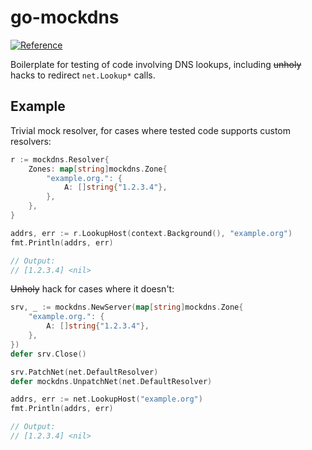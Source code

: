 go-mockdns
============

[![Reference](https://godoc.org/github.com/foxcpp/go-mockdns?status.svg)](https://godoc.org/github.com/foxcpp/go-mockdns)

Boilerplate for testing of code involving DNS lookups, including ~~unholy~~
hacks to redirect `net.Lookup*` calls.

Example
---------

Trivial mock resolver, for cases where tested code supports custom resolvers:
```go
r := mockdns.Resolver{
    Zones: map[string]mockdns.Zone{
        "example.org.": {
            A: []string{"1.2.3.4"},
        },
    },
}

addrs, err := r.LookupHost(context.Background(), "example.org")
fmt.Println(addrs, err)

// Output:
// [1.2.3.4] <nil>
```

~~Unholy~~ hack for cases where it doesn't:
```go
srv, _ := mockdns.NewServer(map[string]mockdns.Zone{
    "example.org.": {
        A: []string{"1.2.3.4"},
    },
})
defer srv.Close()

srv.PatchNet(net.DefaultResolver)
defer mockdns.UnpatchNet(net.DefaultResolver)

addrs, err := net.LookupHost("example.org")
fmt.Println(addrs, err)

// Output:
// [1.2.3.4] <nil>
```
